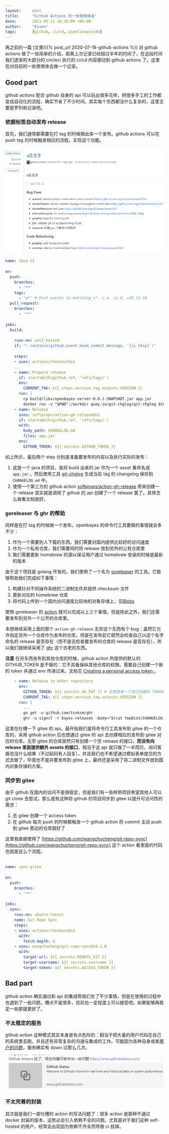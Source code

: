 ```yaml
---
layout:     post
title:      "Github Actions 的一些使用体会"
date:       2021-05-11 18:33:00 +08:00
author:     "Eisen"
tags:       [github, ci/cd, pipelineascode]
---
```


再之前的一篇 [文章]({% post_url 2020-07-18-github-actions %}) 对 github actions 做了一些简单的介绍，距离上次记录已经超过半年的时间了，在这段时间我们逐渐将大部分的 circleci 执行的 ci/cd 内容挪动到 github actions 了。这里在对目前的一些使用体会做一个记录。

## Good part

github actions 配合 github 自身的 api 可以玩出很多花样，把很多手工的工作都变成自动化的流程，确实节省了不少时间。其实每个东西都没什么复杂的，这里主要是罗列和记录吧。

### 依据标签自动发布 release

首先，我们通常都需要在打 tag 的时候搞出来一个发布。github actions 可以在 push tag 的时候触发相应的流程，实现这个功能。

![](2021-05-15-12-58-38.png)

```yaml
name: Java CI

on:
  push:
    branches:
      - '**'
    tags:
      - 'v*' # Push events to matching v*, i.e. v1.0, v20.15.10
  pull_request:
    branches:
      - '**'

jobs:
  build:

    runs-on: self-hosted
    if: "! contains(github.event.head_commit.message, '[ci skip]')"

    steps:
    - uses: actions/checkout@v1
    ...
    - name: Prepare release
      if: startsWith(github.ref, 'refs/tags/')
      env:
        CURRENT_TAG: ${{ steps.version_tag.outputs.VERSION }}
      run: |
        cp build/libs/openbayes-server-0.0.1-SNAPSHOT.jar app.jar
        docker run -v "$PWD":/workdir quay.io/git-chglog/git-chglog $CURRENT_TAG > CHANGELOG.md
    - name: Release
      uses: softprops/action-gh-release@v1
      if: startsWith(github.ref, 'refs/tags/')
      with:
        body_path: CHANGELOG.md
        files: app.jar
      env:
        GITHUB_TOKEN: ${{ secrets.GITHUB_TOKEN }}
```

如上所示，最后两个 step 分别是准备要发布的内容以及执行实际的发布：

1. 这是一个 java 的项目，我将 build 出来的 jar 作为一个 asset 重命名成 `app.jar` 。然后使用工具 [git-chglog](https://github.com/git-chglog/git-chglog) 生成当前 tag 的 changelog 保存到 `CHANGELOG.md` 中。
2. 使用一个第三方的 github action [softprops/action-gh-release](https://github.com/softprops/action-gh-release) 用来创建一个 release 其实就是调用了 github 的 api 创建了一个 release 罢了。具体怎么做看文档就好。

### goreleaser 与 ghr 的帮助

同样是在打 tag 的时候做一个发布，openbayes 的命令行工具要做的事情就会多不少：

1. 作为一个需要别人下载的东西，我们需要对国内提供比较好的访问速度
2. 作为一个私有仓库，我们需要同时将 release 放到另外的公有仓库里
3. 我们需要更新 homebrew 的源以保证用户通过 homebrew 安装的时候是最新的版本

由于这个项目是 golang 开发的，我们使用了一个名为 [goreleaser](https://github.com/goreleaser/goreleaser) 的工具。它能够帮助我们完成如下事情：

1. 构建针对不同操作系统的二进制文件并提供 checksum 文件
2. 更新对应的 homebrew 仓库
3. 将代码上传到一个国内访问速度比较快的对象存储上，见[Blobs](https://goreleaser.com/customization/blob/)

使用 goreleaser 的 [action](https://github.com/goreleaser/goreleaser-action) 就可以完成以上三个事情。但是除此之外，我们还需要发布到另外一个公开的仓库里。

本想继续采用上面的那个 `action-gh-release` 无奈这个东西有个 bug：虽然它允许指定另外一个仓库作为发布的仓库，但是在发布前它居然会检查自己以这个名字命名的 release 是否存在（而不是去检查要发布的仓库的 release 是否存在），所以我们就继续采用了 [ghr](https://github.com/tcnksm/ghr) 这个古老的东西。

**注意** 在将东西发布到其他仓库的时候，github action 所提供的默认的 GITHUB_TOKEN 是不够的：它不具备操纵其他仓库的权限。需要自己创建一个新的 token 并通过 env 传递过来。文档见 [Creating a personal access token
](https://docs.github.com/en/github/authenticating-to-github/creating-a-personal-access-token)。

```yaml
    - name: Release to other repository
      env:
        GITHUB_TOKEN: ${{ secrets.GH_PAT }} # 这里就是一个自己创建的 TOKEN 了
        CURRENT_TAG: ${{ steps.version_tag.outputs.VERSION }}
      run: |
        ...
        go get -u github.com/tcnksm/ghr
        ghr -u signcl -r bayes-releases -body="$(cat tmpDist/CHANGELOG.md)" $CURRENT_TAG dist
```

这里在吐槽一下 gitee 的 api。最开始我们是将命令行工具发布到 gitee 的一个仓库的，采用 github action 后也想通过 gitee 的 api 去创建相应的发布到 gitee 对应的仓库。无奈 gitee 的仓库居然只有创建一个空 release 的接口，**而没有向 release 里面提供额外 assets 的接口**，相当于这 api 就只做了一半而已，询问客服也没什么结果（不过起码有人回复），并且我们也不希望通过模拟表单提交的方式去做了，毕竟也不是非要发布到 gitee 上，最终还是采用了将二进制文件放到国内对象存储的方案。

### 同步到 gitee

由于 github 在国内的访问不是很稳定，但是我们有一些样例项目希望其他人可以 git clone 去尝试，那么就有这种将 github 的项目同步到 gitee 以提升可访问性的需求：

1. 去 gitee 创建一个 access token
2. 在 github 每次 push 的时候都触发一个 github action 将 commit 主动 push 到 gitee 那边的仓库就好了

这里我直接使用了 [https://github.com/wangchucheng/git-repo-sync](https://github.com/wangchucheng/git-repo-sync) 这个 action 看里面的代码也就是这么个流程。

```yaml

name: sync-gitee

on:
  push:
    branches:
      - '**'

jobs:
  sync:
    runs-on: ubuntu-latest
    name: Git Repo Sync
    steps:
    - uses: actions/checkout@v2
      with:
        fetch-depth: 0
    - uses: wangchucheng/git-repo-sync@v0.1.0
      with:
        target-url: ${{ secrets.REMOTE_GIT }}
        target-username: ${{ secrets.username }}
        target-token: ${{ secrets.ACCESS_TOKEN }}
```

## Bad part

github action 确实通过和 api 的集成帮我们生了不少事情，但是在使用的过程中也遇到了一些问题。槽点不是很多，目前也一定程度上可以接受吧。如果能够再稳定一些那就更好了。

### 不太稳定的服务

github action 这种模式其实本身是有点危险的：相当于把大量的用户代码在自己的系统里去跑，并且还有非常复杂的沟通与集成的工作。可能因为各种自身或者[用户的问题](https://www.infoq.cn/article/6bipjclk9anzvda4uecm)，服务确实有 down 过那么几次。

![](2021-05-16-11-00-21.png)

### 不太完善的封装

其次就是我们一直吐槽的 action 的写法问题了：很多 action 是那种不通过 docker 封装的版本，这势必会引入依赖不全的问题。尤其是对于我们这种 self-hosted 的用户，经常会出现因为依赖不齐全而导致 ci 挂掉。

